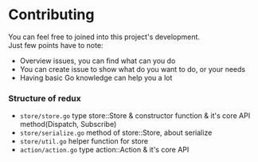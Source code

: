# Contributing
You can feel free to joined into this project's development.<br>
Just few points have to note:<br>
- Overview issues, you can find what can you do
- You can create issue to show what do you want to do, or your needs
- Having basic Go knowledge can help you a lot
### Structure of redux
- `store/store.go` type store::Store & constructor function & it's core API method(Dispatch, Subscribe)
- `store/serialize.go` method of store::Store, about serialize
- `store/util.go` helper function for store
- `action/action.go` type action::Action & it's core API
